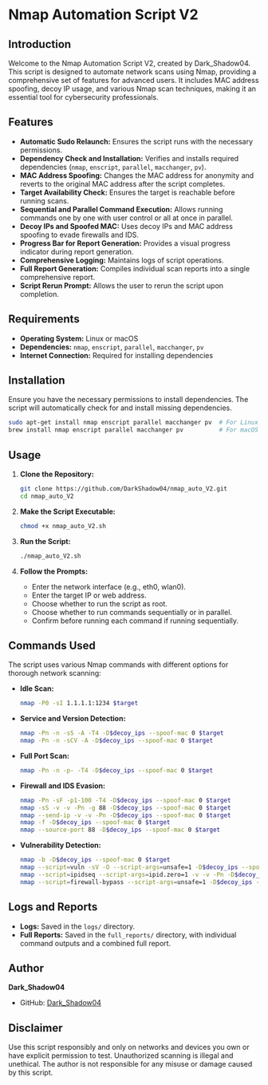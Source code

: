 # Nmap Automation Script V2

## Introduction

Welcome to the Nmap Automation Script V2, created by Dark_Shadow04. This script is designed to automate network scans using Nmap, providing a comprehensive set of features for advanced users. It includes MAC address spoofing, decoy IP usage, and various Nmap scan techniques, making it an essential tool for cybersecurity professionals.

## Features

- **Automatic Sudo Relaunch:** Ensures the script runs with the necessary permissions.
- **Dependency Check and Installation:** Verifies and installs required dependencies (`nmap`, `enscript`, `parallel`, `macchanger`, `pv`).
- **MAC Address Spoofing:** Changes the MAC address for anonymity and reverts to the original MAC address after the script completes.
- **Target Availability Check:** Ensures the target is reachable before running scans.
- **Sequential and Parallel Command Execution:** Allows running commands one by one with user control or all at once in parallel.
- **Decoy IPs and Spoofed MAC:** Uses decoy IPs and MAC address spoofing to evade firewalls and IDS.
- **Progress Bar for Report Generation:** Provides a visual progress indicator during report generation.
- **Comprehensive Logging:** Maintains logs of script operations.
- **Full Report Generation:** Compiles individual scan reports into a single comprehensive report.
- **Script Rerun Prompt:** Allows the user to rerun the script upon completion.

## Requirements

- **Operating System:** Linux or macOS
- **Dependencies:** `nmap`, `enscript`, `parallel`, `macchanger`, `pv`
- **Internet Connection:** Required for installing dependencies

## Installation

Ensure you have the necessary permissions to install dependencies. The script will automatically check for and install missing dependencies.

```bash
sudo apt-get install nmap enscript parallel macchanger pv  # For Linux
brew install nmap enscript parallel macchanger pv          # For macOS
```

## Usage

1. **Clone the Repository:**
   ```bash
   git clone https://github.com/DarkShadow04/nmap_auto_V2.git
   cd nmap_auto_V2
   ```

2. **Make the Script Executable:**
   ```bash
   chmod +x nmap_auto_V2.sh
   ```

3. **Run the Script:**
   ```bash
   ./nmap_auto_V2.sh
   ```

4. **Follow the Prompts:**
   - Enter the network interface (e.g., eth0, wlan0).
   - Enter the target IP or web address.
   - Choose whether to run the script as root.
   - Choose whether to run commands sequentially or in parallel.
   - Confirm before running each command if running sequentially.

## Commands Used

The script uses various Nmap commands with different options for thorough network scanning:

- **Idle Scan:**
  ```bash
  nmap -P0 -sI 1.1.1.1:1234 $target
  ```
- **Service and Version Detection:**
  ```bash
  nmap -Pn -n -sS -A -T4 -D$decoy_ips --spoof-mac 0 $target
  nmap -Pn -n -sCV -A -D$decoy_ips --spoof-mac 0 $target
  ```
- **Full Port Scan:**
  ```bash
  nmap -Pn -n -p- -T4 -D$decoy_ips --spoof-mac 0 $target
  ```
- **Firewall and IDS Evasion:**
  ```bash
  nmap -Pn -sF -p1-100 -T4 -D$decoy_ips --spoof-mac 0 $target
  nmap -sS -v -v -Pn -g 88 -D$decoy_ips --spoof-mac 0 $target
  nmap --send-ip -v -v -Pn -D$decoy_ips --spoof-mac 0 $target
  nmap -f -D$decoy_ips --spoof-mac 0 $target
  nmap --source-port 88 -D$decoy_ips --spoof-mac 0 $target
  ```
- **Vulnerability Detection:**
  ```bash
  nmap -b -D$decoy_ips --spoof-mac 0 $target
  nmap --script=vuln -sV -O --script-args=unsafe=1 -D$decoy_ips --spoof-mac 0 $target
  nmap --script=ipidseq --script-args=ipid.zero=1 -v -v -Pn -D$decoy_ips --spoof-mac 0 $target
  nmap --script=firewall-bypass --script-args=unsafe=1 -D$decoy_ips --spoof-mac 0 $target
  ```

## Logs and Reports

- **Logs:** Saved in the `logs/` directory.
- **Full Reports:** Saved in the `full_reports/` directory, with individual command outputs and a combined full report.

## Author

**Dark_Shadow04**

- GitHub: [Dark_Shadow04](https://github.com/DarkShadow04)

## Disclaimer

Use this script responsibly and only on networks and devices you own or have explicit permission to test. Unauthorized scanning is illegal and unethical. The author is not responsible for any misuse or damage caused by this script.
